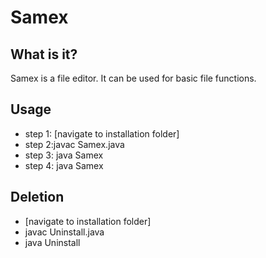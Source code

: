 # Samex
## What is it?
Samex is a file editor. It can be used for basic file functions.
## Usage
 * step 1: [navigate to installation folder]
 * step 2:javac Samex.java
 * step 3: java Samex
 * step 4: java Samex
## Deletion
* [navigate to installation folder]
* javac Uninstall.java
* java Uninstall 

